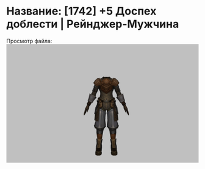 # Название: [1742] +5 Доспех доблести | Рейнджер-Мужчина

Просмотр файла:
![p020019.png](p020019.png)